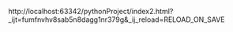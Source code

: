 http://localhost:63342/pythonProject/index2.html?_ijt=fumfnvhv8sab5n8dagg1nr379g&_ij_reload=RELOAD_ON_SAVE
